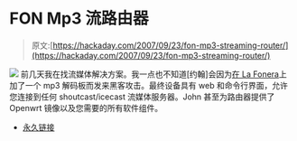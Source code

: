 # FON Mp3 流路由器

> 原文:[https://hackaday.com/2007/09/23/fon-mp3-streaming-router/](https://hackaday.com/2007/09/23/fon-mp3-streaming-router/)

![](../Images/5ae8c25f02f62e05e78a4f0ab82bb8a3.png)
前几天我在找流媒体解决方案。我一点也不知道[约翰]会因为[在 La Fonera](http://www.phrozen.org/fonera.html)上加了一个 mp3 解码板而发来黑客攻击。最终设备具有 web 和命令行界面，允许您连接到任何 shoutcast/icecast 流媒体服务器。John 甚至为路由器提供了 Openwrt 镜像以及您需要的所有软件组件。

*   [永久链接](http://www.phrozen.org/fonera.html)